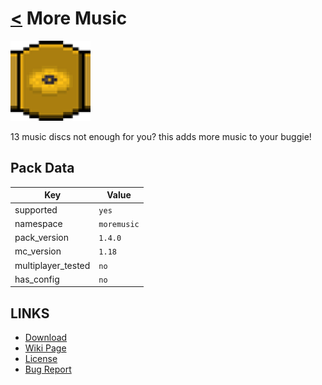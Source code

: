 # [<](../README.md) More Music

![alt](pack.png)

13 music discs not enough for you? this adds more music to your buggie!

## Pack Data

| Key                | Value       |
|--------------------|-------------|
| supported          | `yes`       |
| namespace          | `moremusic` |
| pack_version       | `1.4.0`     |
| mc_version         | `1.18`      |
| multiplayer_tested | `no`        |
| has_config         | `no`        |

## LINKS

-   [Download](https://www.curseforge.com/minecraft/customization/more-music-discs-datapack)
-   [Wiki Page](https://github.com/legopitstop/Datapacks/wiki)
-   [License](https://legopitstop.weebly.com/legopitstops-common-license-v2.html)
-   [Bug Report](https://github.com/legopitstop/Datapacks/issues)
